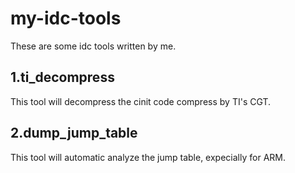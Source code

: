 # my-idc-tools
These are some idc tools written by me.
## 1.ti_decompress
This tool will decompress the cinit code compress by TI's CGT.
## 2.dump_jump_table
This tool will automatic analyze the jump table, expecially for ARM.
